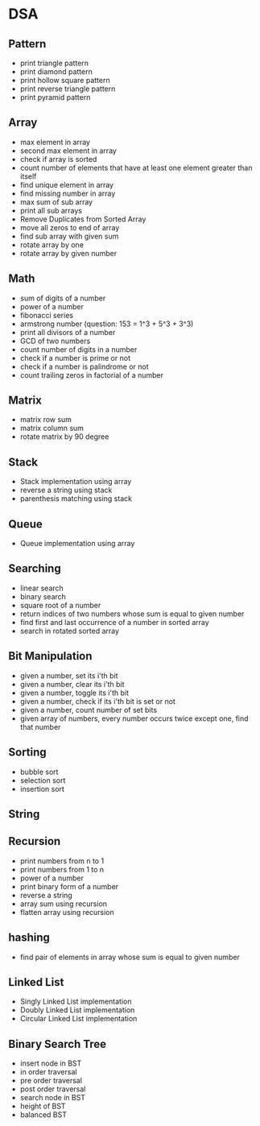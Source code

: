 # DSA

## Pattern
* print triangle pattern
* print diamond pattern
* print hollow square pattern
* print reverse triangle pattern
* print pyramid pattern

## Array
* max element in array
* second max element in array
* check if array is sorted
* count number of elements that have at least one element greater than itself
* find unique element in array
* find missing number in array
* max sum of sub array
* print all sub arrays
* Remove Duplicates from Sorted Array
* move all zeros to end of array
* find sub array with given sum
* rotate array by one
* rotate array by given number

## Math
* sum of digits of a number
* power of a number
* fibonacci series
* armstrong number (question: 153 = 1^3 + 5^3 + 3^3)
* print all divisors of a number
* GCD of two numbers
* count number of digits in a number
* check if a number is prime or not
* check if a number is palindrome or not
* count trailing zeros in factorial of a number

## Matrix
* matrix row sum
* matrix column sum
* rotate matrix by 90 degree

## Stack
* Stack implementation using array
* reverse a string using stack
* parenthesis matching using stack

## Queue
* Queue implementation using array

## Searching
* linear search
* binary search
* square root of a number
* return indices of two numbers whose sum is equal to given number
* find first and last occurrence of a number in sorted array
* search in rotated sorted array

## Bit Manipulation
* given a number, set its i'th bit
* given a number, clear its i'th bit
* given a number, toggle its i'th bit
* given a number, check if its i'th bit is set or not
* given a number, count number of set bits
* given array of numbers, every number occurs twice except one, find that number

## Sorting
* bubble sort
* selection sort
* insertion sort

## String

## Recursion
* print numbers from n to 1
* print numbers from 1 to n
* power of a number
* print binary form of a number
* reverse a string
* array sum using recursion
* flatten array using recursion

## hashing
* find pair of elements in array whose sum is equal to given number


## Linked List
* Singly Linked List implementation
* Doubly Linked List implementation
* Circular Linked List implementation

## Binary Search Tree
* insert node in BST
* in order traversal
* pre order traversal
* post order traversal
* search node in BST
* height of BST
* balanced BST